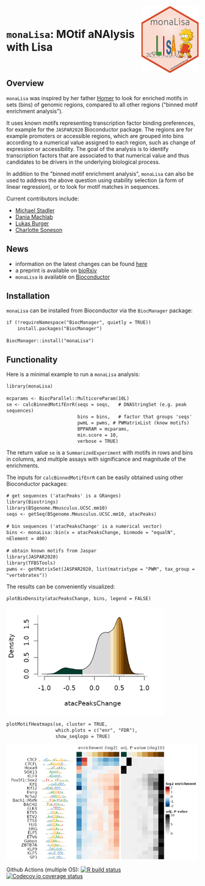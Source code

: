 <img src="man/figures/monaLisa.png" align="right" alt="monaLisa" width="150"/>

<br>

# `monaLisa`: MOtif aNAlysis with Lisa

<br>

## Overview

`monaLisa` was inspired by her father [Homer](http://homer.ucsd.edu/homer/index.html)
to look for enriched motifs in sets (bins) of genomic regions, compared to all other
regions ("binned motif enrichment analysis").

It uses known motifs representing transcription factor binding preferences,
for example for the `JASPAR2020` Bioconductor package. The regions are for
example promoters or accessible regions, which are grouped into bins according
to a numerical value assigned to each region, such as change of expression
or accessibility. The goal of the analysis is to identify transcription
factors that are associated to that numerical value and thus candidates
to be drivers in the underlying biological process.

In addition to the "binned motif enrichment analysis", `monaLisa` can also be
used to address the above question using stability selection (a form of linear
regression), or to look for motif matches in sequences.

Current contributors include:

- [Michael Stadler](https://github.com/mbstadler)
- [Dania Machlab](https://github.com/machlabd)
- [Lukas Burger](https://github.com/LukasBurger)
- [Charlotte Soneson](https://github.com/csoneson)

## News

- information on the latest changes can be found [here](https://github.com/fmicompbio/monaLisa/blob/master/NEWS.md)
- a preprint is available on [bioRxiv](https://doi.org/10.1101/2021.11.30.470570)
- `monaLisa` is available on [Bioconductor](https://bioconductor.org/packages/monaLisa)

## Installation

`monaLisa` can be installed from Bioconductor via the 
`BiocManager` package:

```
if (!requireNamespace("BiocManager", quietly = TRUE))
    install.packages("BiocManager")

BiocManager::install("monaLisa")
```

## Functionality

Here is a minimal example to run a `monaLisa` analysis:

```
library(monaLisa)

mcparams <- BiocParallel::MulticoreParam(10L)
se <- calcBinnedMotifEnrR(seqs = seqs,   # DNAStringSet (e.g. peak sequences)
                          bins = bins,   # factor that groups 'seqs'
                          pwmL = pwms, # PWMatrixList (know motifs)
                          BPPARAM = mcparams,
                          min.score = 10,
                          verbose = TRUE)
```

The return value `se` is a `SummarizedExperiment` with motifs in rows and bins
in columns, and multiple assays with significance and magnitude of the enrichments.

The inputs for `calcBinnedMotifEnrR` can be easily obtained using other
Bioconductor packages:  
```
# get sequences ('atacPeaks' is a GRanges)
library(Biostrings)
library(BSgenome.Mmusculus.UCSC.mm10)
seqs <- getSeq(BSgenome.Mmusculus.UCSC.mm10, atacPeaks)

# bin sequences ('atacPeaksChange' is a numerical vector)
bins <- monaLisa::bin(x = atacPeaksChange, binmode = "equalN", nElement = 400)

# obtain known motifs from Jaspar
library(JASPAR2020)
library(TFBSTools)
pwms <- getMatrixSet(JASPAR2020, list(matrixtype = "PWM", tax_group = "vertebrates"))
```

The results can be conveniently visualized:
```
plotBinDensity(atacPeaksChange, bins, legend = FALSE)
```
<img src="man/figures/monaLisa_binning_small.png" align="center" alt="binning" width="412px"/>

```
plotMotifHeatmaps(se, cluster = TRUE,
                  which.plots = c("enr", "FDR"),
                  show_seqlogo = TRUE)
```
<img src="man/figures/monaLisa_heatmaps_small.png" align="center" alt="heatmaps" width="501px"/>

<!-- badges: start -->
Github Actions (multiple OS): [![R build status](https://github.com/fmicompbio/monaLisa/workflows/R-CMD-check/badge.svg)](https://github.com/fmicompbio/monaLisa/actions) [![Codecov.io coverage status](https://codecov.io/github/fmicompbio/monaLisa/coverage.svg?branch=master)](https://codecov.io/github/fmicompbio/monaLisa)
<!-- badges: end -->

